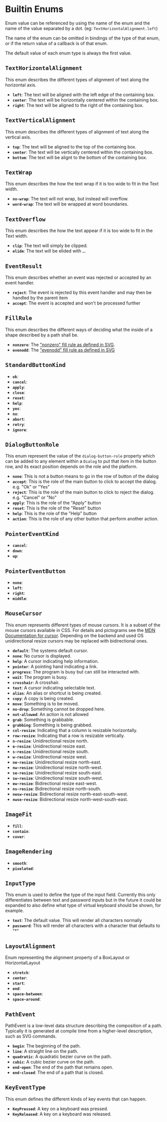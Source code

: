 <!-- Generated with `cargo xtask enumdocs` from internal/commons/enums.rs -->
# Builtin Enums

Enum value can be referenced by using the name of the enum and the name of the value
separated by a dot. (eg: `TextHorizontalAlignment.left`)

The name of the enum can be omitted in bindings of the type of that enum, or if the
return value of a callback is of that enum.

The default value of each enum type is always the first value.
## `TextHorizontalAlignment`

 This enum describes the different types of alignment of text along the horizontal axis.

* **`left`**: The text will be aligned with the left edge of the containing box.
* **`center`**: The text will be horizontally centered within the containing box.
* **`right`**: The text will be aligned to the right of the containing box.

## `TextVerticalAlignment`

 This enum describes the different types of alignment of text along the vertical axis.

* **`top`**: The text will be aligned to the top of the containing box.
* **`center`**: The text will be vertically centered within the containing box.
* **`bottom`**: The text will be alignt to the bottom of the containing box.

## `TextWrap`

 This enum describes the how the text wrap if it is too wide to fit in the Text width.

* **`no-wrap`**: The text will not wrap, but instead will overflow.
* **`word-wrap`**: The text will be wrapped at word boundaries.

## `TextOverflow`

 This enum describes the how the text appear if it is too wide to fit in the Text width.

* **`clip`**: The text will simply be clipped.
* **`elide`**: The text will be elided with `…`.

## `EventResult`

 This enum describes whether an event was rejected or accepted by an event handler.

* **`reject`**: The event is rejected by this event handler and may then be handled by the parent item
* **`accept`**: The event is accepted and won't be processed further

## `FillRule`

 This enum describes the different ways of deciding what the inside of a shape described by a path shall be.

* **`nonzero`**: The ["nonzero" fill rule as defined in SVG](https://developer.mozilla.org/en-US/docs/Web/SVG/Attribute/fill-rule#nonzero).
* **`evenodd`**: The ["evenodd" fill rule as defined in SVG](https://developer.mozilla.org/en-US/docs/Web/SVG/Attribute/fill-rule#evenodd)

## `StandardButtonKind`


* **`ok`**:
* **`cancel`**:
* **`apply`**:
* **`close`**:
* **`reset`**:
* **`help`**:
* **`yes`**:
* **`no`**:
* **`abort`**:
* **`retry`**:
* **`ignore`**:

## `DialogButtonRole`

 This enum represent the value of the `dialog-button-role` property which can be added to
 any element within a `Dialog` to put that item in the button row, and its exact position
 depends on the role and the platform.

* **`none`**: This is not a button means to go in the row of button of the dialog
* **`accept`**: This is the role of the main button to click to accept the dialog. e.g. "Ok" or "Yes"
* **`reject`**: This is the role of the main button to click to reject the dialog. e.g. "Cancel" or "No"
* **`apply`**: This is the role of the "Apply" button
* **`reset`**: This is the role of the "Reset" button
* **`help`**: This is the role of the  "Help" button
* **`action`**: This is the role of any other button that perform another action.

## `PointerEventKind`


* **`cancel`**:
* **`down`**:
* **`up`**:

## `PointerEventButton`


* **`none`**:
* **`left`**:
* **`right`**:
* **`middle`**:

## `MouseCursor`

 This enum represents different types of mouse cursors. It is a subset of the mouse cursors available in CSS.
 For details and pictograms see the [MDN Documentation for cursor](https://developer.mozilla.org/en-US/docs/Web/CSS/cursor#values).
 Depending on the backend and used OS unidirectional resize cursors may be replaced with bidirectional ones.

* **`default`**: The systems default cursor.
* **`none`**: No cursor is displayed.
* **`help`**: A cursor indicating help information.
* **`pointer`**: A pointing hand indicating a link.
* **`progress`**: The program is busy but can still be interacted with.
* **`wait`**: The program is busy.
* **`crosshair`**: A crosshair.
* **`text`**: A cursor indicating selectable text.
* **`alias`**: An alias or shortcut is being created.
* **`copy`**: A copy is being created.
* **`move`**: Something is to be moved.
* **`no-drop`**: Something cannot be dropped here.
* **`not-allowed`**: An action is not allowed
* **`grab`**: Something is grabbable.
* **`grabbing`**: Something is being grabbed.
* **`col-resize`**: Indicating that a column is resizable horizontally.
* **`row-resize`**: Indicating that a row is resizable vertically.
* **`n-resize`**: Unidirectional resize north.
* **`e-resize`**: Unidirectional resize east.
* **`s-resize`**: Unidirectional resize south.
* **`w-resize`**: Unidirectional resize west.
* **`ne-resize`**: Unidirectional resize north-east.
* **`nw-resize`**: Unidirectional resize north-west.
* **`se-resize`**: Unidirectional resize south-east.
* **`sw-resize`**: Unidirectional resize south-west.
* **`ew-resize`**: Bidirectional resize east-west.
* **`ns-resize`**: Bidirectional resize north-south.
* **`nesw-resize`**: Bidirectional resize north-east-south-west.
* **`nwse-resize`**: Bidirectional resize north-west-south-east.

## `ImageFit`


* **`fill`**:
* **`contain`**:
* **`cover`**:

## `ImageRendering`


* **`smooth`**:
* **`pixelated`**:

## `InputType`

 This enum is used to define the type of the input field. Currently this only differentiates between
 text and password inputs but in the future it could be expanded to also define what type of virtual keyboard
 should be shown, for example.

* **`text`**: The default value. This will render all characters normally
* **`password`**: This will render all characters with a character that defaults to "*"

## `LayoutAlignment`

 Enum representing the alignment property of a BoxLayout or HorizontalLayout

* **`stretch`**:
* **`center`**:
* **`start`**:
* **`end`**:
* **`space-between`**:
* **`space-around`**:

## `PathEvent`

 PathEvent is a low-level data structure describing the composition of a path. Typically it is
 generated at compile time from a higher-level description, such as SVG commands.

* **`begin`**: The beginning of the path.
* **`line`**: A straight line on the path.
* **`quadratic`**: A quadratic bezier curve on the path.
* **`cubic`**: A cubic bezier curve on the path.
* **`end-open`**: The end of the path that remains open.
* **`end-closed`**: The end of a path that is closed.

## `KeyEventType`

 This enum defines the different kinds of key events that can happen.

* **`KeyPressed`**: A key on a keyboard was pressed.
* **`KeyReleased`**: A key on a keyboard was released.

